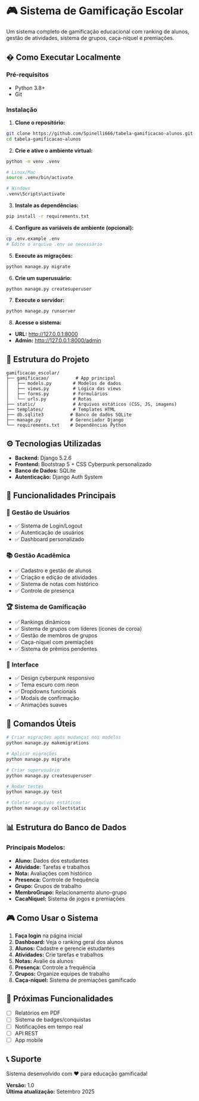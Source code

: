 # 🎮 Sistema de Gamificação Escolar

Um sistema completo de gamificação educacional com ranking de alunos, gestão de atividades, sistema de grupos, caça-níquel e premiações.

## �️ Como Executar Localmente

### Pré-requisitos
- Python 3.8+
- Git

### Instalação

1. **Clone o repositório:**
```bash
git clone https://github.com/Spinelli666/tabela-gamificacao-alunos.git
cd tabela-gamificacao-alunos
```

2. **Crie e ative o ambiente virtual:**
```bash
python -m venv .venv

# Linux/Mac
source .venv/bin/activate

# Windows
.venv\Scripts\activate
```

3. **Instale as dependências:**
```bash
pip install -r requirements.txt
```

4. **Configure as variáveis de ambiente (opcional):**
```bash
cp .env.example .env
# Edite o arquivo .env se necessário
```

5. **Execute as migrações:**
```bash
python manage.py migrate
```

6. **Crie um superusuário:**
```bash
python manage.py createsuperuser
```

7. **Execute o servidor:**
```bash
python manage.py runserver
```

8. **Acesse o sistema:**
- **URL:** http://127.0.0.1:8000
- **Admin:** http://127.0.0.1:8000/admin

## 📁 Estrutura do Projeto

```
gamificacao_escolar/
├── gamificacao/          # App principal
│   ├── models.py        # Modelos de dados
│   ├── views.py         # Lógica das views
│   ├── forms.py         # Formulários
│   └── urls.py          # Rotas
├── static/              # Arquivos estáticos (CSS, JS, imagens)
├── templates/           # Templates HTML
├── db.sqlite3          # Banco de dados SQLite
├── manage.py           # Gerenciador Django
└── requirements.txt    # Dependências Python
```

## ⚙️ Tecnologias Utilizadas

- **Backend:** Django 5.2.6
- **Frontend:** Bootstrap 5 + CSS Cyberpunk personalizado
- **Banco de Dados:** SQLite
- **Autenticação:** Django Auth System

## 🎯 Funcionalidades Principais

### 👥 **Gestão de Usuários**
- ✅ Sistema de Login/Logout
- ✅ Autenticação de usuários
- ✅ Dashboard personalizado

### 📚 **Gestão Acadêmica**
- ✅ Cadastro e gestão de alunos
- ✅ Criação e edição de atividades
- ✅ Sistema de notas com histórico
- ✅ Controle de presença

### 🏆 **Sistema de Gamificação**
- ✅ Rankings dinâmicos
- ✅ Sistema de grupos com líderes (ícones de coroa)
- ✅ Gestão de membros de grupos
- ✅ Caça-níquel com premiações
- ✅ Sistema de prêmios pendentes

### 🎨 **Interface**
- ✅ Design cyberpunk responsivo
- ✅ Tema escuro com neon
- ✅ Dropdowns funcionais
- ✅ Modais de confirmação
- ✅ Animações suaves

## 🔧 Comandos Úteis

```bash
# Criar migrações após mudanças nos modelos
python manage.py makemigrations

# Aplicar migrações
python manage.py migrate

# Criar superusuário
python manage.py createsuperuser

# Rodar testes
python manage.py test

# Coletar arquivos estáticos
python manage.py collectstatic
```

## 📊 Estrutura do Banco de Dados

### Principais Modelos:
- **Aluno:** Dados dos estudantes
- **Atividade:** Tarefas e trabalhos
- **Nota:** Avaliações com histórico
- **Presenca:** Controle de frequência
- **Grupo:** Grupos de trabalho
- **MembroGrupo:** Relacionamento aluno-grupo
- **CacaNiquel:** Sistema de jogos e premiações

## 🎮 Como Usar o Sistema

1. **Faça login** na página inicial
2. **Dashboard:** Veja o ranking geral dos alunos
3. **Alunos:** Cadastre e gerencie estudantes
4. **Atividades:** Crie tarefas e trabalhos
5. **Notas:** Avalie os alunos
6. **Presença:** Controle a frequência
7. **Grupos:** Organize equipes de trabalho
8. **Caça-níquel:** Sistema de premiações gamificado

## 🎯 Próximas Funcionalidades

- [ ] Relatórios em PDF
- [ ] Sistema de badges/conquistas
- [ ] Notificações em tempo real
- [ ] API REST
- [ ] App mobile

## 📞 Suporte

Sistema desenvolvido com ❤️ para educação gamificada!

**Versão:** 1.0  
**Última atualização:** Setembro 2025